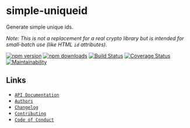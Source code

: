 # simple-uniqueid
Generate simple unique ids.

_Note: This is not a replacement for a real crypto library but is intended for
small-batch use (like HTML `id` attributes)._

[![npm version](https://img.shields.io/npm/v/simple-uniqueid.svg)](https://www.npmjs.com/package/simple-uniqueid) [![npm downloads](https://img.shields.io/npm/dt/simple-uniqueid.svg)](https://www.npmjs.com/package/simple-uniqueid) [![Build Status](https://travis-ci.org/rpearce/simple-uniqueid.svg?branch=master)](https://travis-ci.org/rpearce/simple-uniqueid) [![Coverage Status](https://coveralls.io/repos/github/rpearce/simple-uniqueid/badge.svg?branch=master)](https://coveralls.io/github/rpearce/simple-uniqueid?branch=master) [![Maintainability](https://api.codeclimate.com/v1/badges/8e4debef4b9f0e8acd6e/maintainability)](https://codeclimate.com/github/rpearce/simple-uniqueid/maintainability)

## Links
* [`API Documentation`](./API.md)
* [`Authors`](./AUTHORS.md)
* [`Changelog`](./CHANGELOG.md)
* [`Contributing`](./CONTRIBUTING.md)
* [`Code of Conduct`](./CODE_OF_CONDUCT.md)
